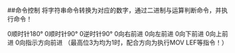 ##命令控制
将字符串命令转换为对应的数字，通过二进制与运算判断命令，并执行命令！

0顺时针180°
0顺时针90°
0逆时针90°
0向右前进
0向左前进
0向下前进
0向上前进
0向指示方向前进
（最高位3为均为1时，配合方向为执行MOV LEF等指令！）